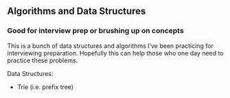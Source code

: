 ## Algorithms and Data Structures
### Good for interview prep or brushing up on concepts
This is a bunch of data structures and algorithms I've been practicing for interviewing preparation. Hopefully this can help those who one day need to practice these problems.

Data Structures:
* Trie (i.e. prefix tree)